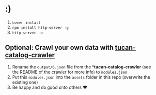 # :)

1. ```bower install```
2. ```npm install http-server -g```
3. ```http-server -o```

## Optional: Crawl your own data with [tucan-catalog-crawler](https://github.com/davidgengenbach/tucan-catalog-crawler)
1. Rename the ```output/6.json``` file from the ***tucan-catalog-crawler** (see the README of the crawler for more info) to ```modules.json```
2. Put this ```modules.json``` into the ```assets``` folder in this repo (overwrite the existing one)
3. Be happy and do good onto others :heart:
